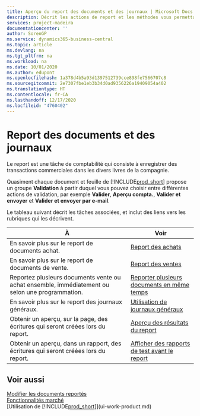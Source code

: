 ```yaml
---
title: Aperçu du report des documents et des journaux | Microsoft Docs
description: Décrit les actions de report et les méthodes vous permettant de reporter des documents et des journaux.
services: project-madeira
documentationcenter: ''
author: SorenGP
ms.service: dynamics365-business-central
ms.topic: article
ms.devlang: na
ms.tgt_pltfrm: na
ms.workload: na
ms.date: 10/01/2020
ms.author: edupont
ms.openlocfilehash: 1a378d4b5a93d1397512739cce898fe7566707c8
ms.sourcegitcommit: 2e7307fbe1eb3b34d0ad9356226a19409054a402
ms.translationtype: HT
ms.contentlocale: fr-CA
ms.lasthandoff: 12/17/2020
ms.locfileid: "4760402"
---
```

# <a name="posting-documents-and-journals"></a>Report des documents et des journaux
Le report est une tâche de comptabilité qui consiste à enregistrer des transactions commerciales dans les divers livres de la compagnie.

Quasiment chaque document et feuille de [!INCLUDE[prod_short](includes/prod_short.md)] propose un groupe **Validation** à partir duquel vous pouvez choisir entre différentes actions de validation, par exemple **Valider**, **Aperçu compta.**, **Valider et envoyer** et **Valider et envoyer par e-mail**.

Le tableau suivant décrit les tâches associées, et inclut des liens vers les rubriques qui les décrivent.

| À | Voir |
| --- | --- |
| En savoir plus sur le report de documents achat. |[Report des achats](ui-post-purchases.md) |
| En savoir plus sur le report de documents de vente. |[Report des ventes](ui-post-sales.md) |
| Reportez plusieurs documents vente ou achat ensemble, immédiatement ou selon une programmation.|[Reporter plusieurs documents en même temps](ui-batch-posting.md)|
| En savoir plus sur le report des journaux généraux. |[Utilisation de journaux généraux](ui-work-general-journals.md) |
| Obtenir un aperçu, sur la page, des écritures qui seront créées lors du report. |[Aperçu des résultats du report](ui-how-preview-post-results.md) |
| Obtenir un aperçu, dans un rapport, des écritures qui seront créées lors du report. |[Afficher des rapports de test avant le report](ui-how-view-test-reports-posting.md) |

## <a name="see-also"></a>Voir aussi
[Modifier les documents reportés](across-edit-posted-document.md)  
[Fonctionnalités marché](ui-across-business-areas.md)  
[Utilisation de [!INCLUDE[prod_short](includes/prod_short.md)]](ui-work-product.md)
